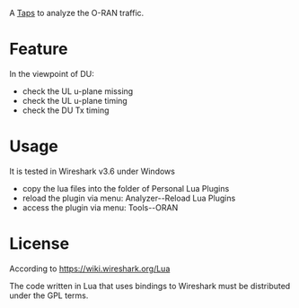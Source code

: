 A [Taps](https://wiki.wireshark.org/Lua/Taps) to analyze the O-RAN traffic.

# Feature
In the viewpoint of DU:
* check the UL u-plane missing
* check the UL u-plane timing
* check the DU Tx timing

# Usage
It is tested in Wireshark v3.6 under Windows
* copy the lua files into the folder of Personal Lua Plugins
* reload the plugin via menu: Analyzer--Reload Lua Plugins
* access the plugin via menu: Tools--ORAN

# License
According to https://wiki.wireshark.org/Lua

The code written in Lua that uses bindings to Wireshark must be distributed under the GPL terms. 
